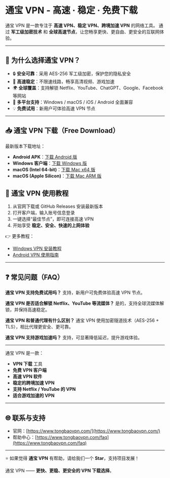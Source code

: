 # 通宝 VPN - 高速 · 稳定 · 免费下载

通宝 VPN 是一款专注于 **高速 VPN、稳定 VPN、跨境加速 VPN** 的网络工具。
通过 **军工级加密技术** 和 **全球高速节点**，让您畅享更快、更自由、更安全的互联网体验。

---

## 🌟 为什么选择通宝 VPN？

* 🔒 **安全可靠**：采用 AES-256 军工级加密，保护您的隐私安全
* 🚀 **高速稳定**：不限速线路，畅享高清视频、游戏加速
* 🌍 **全球覆盖**：支持解锁 Netflix、YouTube、ChatGPT、Google、Facebook 等网站
* 📱 **多平台支持**：Windows / macOS / iOS / Android 全面兼容
* 💡 **免费试用**：新用户可体验高速 VPN 节点

---

## 📥 通宝 VPN 下载（Free Download）

最新版本下载地址：

* **Android APK**：[下载 Android 版](https://update.tongbaovpn.com/app-release.apk?v=1.16.32&t=1757397093)
* **Windows 客户端**：[下载 Windows 版](https://update.tongbaovpn.com/TongBaoVPN_Windows_1.6.38.exe)
* **macOS (Intel 64-bit)**：[下载 Mac x64 版](https://update.tongbaovpn.com/TongBaoVPN_1.6.38_x64.dmg)
* **macOS (Apple Silicon)**：[下载 Mac ARM 版](https://update.tongbaovpn.com/TongBaoVPN_1.6.38_arm64.dmg)


## 🚀 通宝 VPN 使用教程

1. 从官网下载或 GitHub Releases 安装最新版本
2. 打开客户端，输入账号信息登录
3. 一键选择“最佳节点”，即可连接高速 VPN
4. 开始享受 **稳定、安全、快速的上网体验**

👉 更多教程：

* [Windows VPN 安装教程](https://www.tongbaovpn.com/faq/7-Windows%E7%89%88%E6%9C%AC%E7%9A%84%E9%80%9A%E5%AE%9DVPN%E4%B8%8B%E8%BD%BD%E5%AE%89%E8%A3%85%E6%95%99%E7%A8%8B)
* [Android VPN 使用指南](https://www.tongbaovpn.com/faq/6-Mac%E7%89%88%E6%9C%AC%E7%9A%84%E9%80%9A%E5%AE%9DVPN%E4%B8%8B%E8%BD%BD%E5%AE%89%E8%A3%85%E6%95%99%E7%A8%8B)

---

## ❓ 常见问题（FAQ）

**通宝 VPN 支持免费试用吗？**
支持，新用户可免费体验高速 VPN 节点。

**通宝 VPN 是否适合解锁 Netflix、YouTube 等流媒体？**
是的，支持全球流媒体解锁，并保持高速稳定。

**通宝 VPN 和普通代理有什么区别？**
通宝 VPN 使用加密隧道技术（AES-256 + TLS），相比代理更安全、更可靠。

**通宝 VPN 支持游戏加速吗？**
支持，可显著降低延迟，提升游戏体验。

---

通宝 VPN 是一款：

* **VPN 下载** 工具
* **免费 VPN 客户端**
* **高速 VPN 软件**
* **稳定的跨境加速 VPN**
* **支持 Netflix / YouTube 的 VPN**
* **适合游戏加速的 VPN**
---

## 🌐 联系与支持

* 官网：[https://www.tongbaovpn.com/](https://www.tongbaovpn.com/)
* 帮助中心：[https://www.tongbaovpn.com/faq](https://www.tongbaovpn.com/faq)
<!-- * 技术支持邮箱：[support@your-domain.com](mailto:support@your-domain.com) -->

---

⭐ 如果觉得 **通宝 VPN** 有帮助，请给我们一个 **Star**，支持项目发展！

通宝 VPN —— **更快、更稳、更安全的 VPN 下载选择**。

